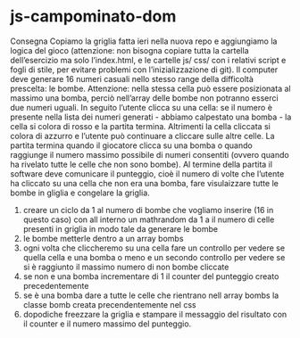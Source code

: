# js-campominato-dom
Consegna
Copiamo la griglia fatta ieri nella nuova repo e aggiungiamo la logica del gioco (attenzione: non bisogna copiare tutta la cartella dell’esercizio ma solo l’index.html, e le cartelle js/ css/ con i relativi script e fogli di stile, per evitare problemi con l’inizializzazione di git).
Il computer deve generare 16 numeri casuali nello stesso range della difficoltà prescelta: le bombe. Attenzione: nella stessa cella può essere posizionata al massimo una bomba, perciò nell’array delle bombe non potranno esserci due numeri uguali.
In seguito l’utente clicca su una cella: se il numero è presente nella lista dei numeri generati - abbiamo calpestato una bomba - la cella si colora di rosso e la partita termina. Altrimenti la cella cliccata si colora di azzurro e l’utente può continuare a cliccare sulle altre celle.
La partita termina quando il giocatore clicca su una bomba o quando raggiunge il numero massimo possibile di numeri consentiti (ovvero quando ha rivelato tutte le celle che non sono bombe).
Al termine della partita il software deve comunicare il punteggio, cioè il numero di volte che l’utente ha cliccato su una cella che non era una bomba, fare visulaizzare tutte le bombe in gliglia e congelare la griglia.

1. creare un ciclo da 1 al numero di bombe che vogliamo inserire (16 in questo caso) con all interno un mathrandom da 1 a il numero di celle presenti in griglia in modo tale da generare le bombe
2. le bombe metterle dentro a un array bombs
3. ogni volta che cliccheremo su una cella fare un controllo per vedere se quella cella e una bomba o meno e un secondo controllo per vedere se si è raggiunto il massimo numero di non bombe cliccate
4. se non e una bomba incrementare di 1 il counter del punteggio creato precedentemente
5. se è una bomba dare a tutte le celle che rientrano nell array bombs la classe bomb creata precendentemente nel css
6. dopodiche freezzare la griglia e stampare il messaggio del risultato con il counter e il numero massimo del punteggio.